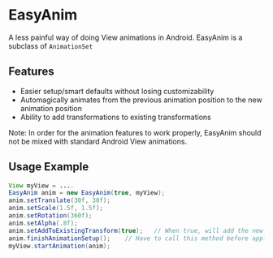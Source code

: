 EasyAnim
========

A less painful way of doing View animations in Android. EasyAnim is a subclass of `AnimationSet`

Features
--------------
- Easier setup/smart defaults without losing customizability
- Automagically animates from the previous animation position to the new animation position
- Ability to add transformations to existing transformations

Note: In order for the animation features to work properly, EasyAnim should not be mixed with standard Android View animations.

Usage Example
--------------
```Java
View myView = ....
EasyAnim anim = new EasyAnim(true, myView); 
anim.setTranslate(30f, 30f);  
anim.setScale(1.5f, 1.5f);
anim.setRotation(360f);
anim.setAlpha(.8f);
anim.setAddToExistingTransform(true);   // When true, will add the new animation to any existing animations. For example, if we added this animation to itself, it would have a net translation of 60, 60
anim.finishAnimationSetup();    // Have to call this method before applying the animation
myView.startAnimation(anim);
```

